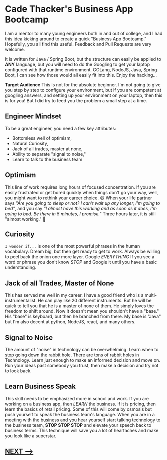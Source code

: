 # Cade Thacker's Business App Bootcamp

I am a mentor to many young engineers both in and out of college, and I had this idea kicking around to create a quick "Business App Bootcamp."  Hopefully, you all find this useful.  Feedback and Pull Requests are very welcome.  

It is written for Java / Spring Boot, but the structure can easily be applied to **ANY** language, but you will need to do the Googling to get your laptop configured with that runtime environment.  GOLang, NodeJS, Java, Spring Boot, I can see how those would all easily fit into this. Enjoy the hacking...

**Target Audience** This is not for the absolute beginner. I'm not going to give you step by step to configure your environment, but if you are competent at googling answers, and setting up your environment on your laptop, then this is for you! But I did try to feed you the problem a small step at a time.

## Engineer Mindset

To be a great engineer, you need a few key attributes:

* Bottomless well of optimism,
* Natural Curiosity,
* Jack of all trades, master at none,
* Ability to separate "signal to noise,"
* Learn to talk to the business team

## Optimism

This line of work requires long hours of focused concentration. If you are easily frustrated or get bored quickly when things don't go your way, well, you might want to rethink your career choice. 😄 When your life partner says _"Are you going to sleep or not? I can't wait up any longer, I'm going to bed"_, and you say _"I almost have this working and as soon as it does, I'm going to bed. Be there in 5 minutes, I promise."_ Three hours later, it is still "almost working." 🙁

## Curiosity

`I wonder if...` is one of the most powerful phrases in the human vocabulary. Dream big, but then get ready to get to work. Always be willing to peel back the onion one more layer. Google *EVERYTHING* If you see a word or phrase you don't know *STOP* and Google it until you have a basic understanding.

## Jack of all Trades, Master of None

This has served me well in my career.  I have a good friend who is a multi-instrumentalist.  He can play like 20 different instruments.  But he will be quick to tell you that he is a master of none of them.  He simply loves the freedom to shift around.  Now it doesn't mean you shouldn't have a "base."  His "base" is keyboard, but then he branched from there.  My base is "Java" but I'm also decent at python, NodeJS, react, and many others. 

## Signal to Noise

The amount of "noise" in technology can be overwhelming. Learn when to stop going down the rabbit hole. There are tons of rabbit holes in Technology.  Learn just enough to make an informed decision and move on.  Run your ideas past somebody you trust, then make a decision and try not to look back.

## Learn Business Speak

This skill needs to be emphasized more in school and work.  If you are working on a business app, then *LEARN* the business.  If it is pricing, then learn the basics of retail pricing. Some of this will come by osmosis but push yourself to speak the business team's language. When you are in a meeting with the business and you hear yourself start talking technology to the business team, **STOP STOP STOP** and elevate your speech back to business terms. This technique will save you a lot of heartaches and make you look like a superstar.  

## [NEXT -->](02-business-problem.md)
